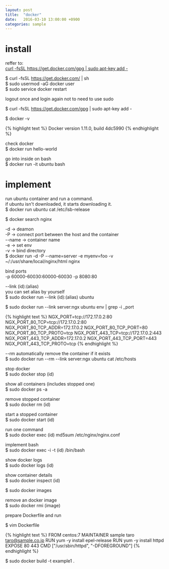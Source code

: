 ```yaml
---
layout: post
title:  "docker"
date:   2016-03-10 13:00:00 +0900
categories: sample
---
```


# install

reffer to:  
[curl -fsSL https://get.docker.com/gpg | sudo apt-key add -](https://docs.docker.com/linux/step_one/)  

$ curl -fsSL https://get.docker.com/ | sh  
$ sudo usermod -aG docker user  
$ sudo service docker restart  

logout once and login again not to need to use sudo  

$ curl -fsSL https://get.docker.com/gpg | sudo apt-key add -  

$ docker -v  

{% highlight text %}
Docker version 1.11.0, build 4dc5990
{% endhighlight %}

check docker  
$ docker run hello-world

go into inside on bash  
$ docker run -it ubuntu bash  

# implement

run ubuntu container and run a command.  
if ubuntu isn't downloaded, it starts downloading it.  
$ docker run ubuntu cat /etc/lsb-release  

$ docker search nginx

-d -> deamon  
-P -> connect port between the host and the container  
--name -> container name  
-e -> set env  
-v -> bind directory  
$ docker run -d -P --name=server -e myenv=foo -v ~/:/usr/share/local/nginx/html nginx  

bind ports  
-p 60000-60030:60000-60030 -p 8080:80  

--link (id):(alias)  
you can set alias by yourself  
$ sudo docker run --link (id):(alias) ubuntu  

$ sudo docker run --link server:ngx ubuntu env | grep -i _port

{% highlight text %}
NGX_PORT=tcp://172.17.0.2:80
NGX_PORT_80_TCP=tcp://172.17.0.2:80
NGX_PORT_80_TCP_ADDR=172.17.0.2
NGX_PORT_80_TCP_PORT=80
NGX_PORT_80_TCP_PROTO=tcp
NGX_PORT_443_TCP=tcp://172.17.0.2:443
NGX_PORT_443_TCP_ADDR=172.17.0.2
NGX_PORT_443_TCP_PORT=443
NGX_PORT_443_TCP_PROTO=tcp
{% endhighlight %}

--rm automatically remove the container if it exists  
$ sudo docker run --rm --link server:ngx ubuntu cat /etc/hosts  

stop docker  
$ sudo docker stop (id)  

show all containers (includes stopped one)  
$ sudo docker ps -a  

remove stopped container  
$ sudo docker rm (id)  

start a stopped container  
$ sudo docker start (id)  

run one command  
$ sudo docker exec (id) md5sum /etc/nginx/nginx.conf  

implement bash  
$ sudo docker exec -i -t (id) /bin/bash

show docker logs  
$ sudo docker logs (id)

show container details  
$ sudo docker inspect (id)

$ sudo docker images

remove an docker image  
$ sudo docker rmi (image)

prepare Dockerfile and run

$ vim Dockerfile

{% highlight text %}
FROM centos:7
MAINTAINER sample taro <taro@sample.co.jp>
RUN yum -y install epel-release
RUN yum -y install httpd
EXPOSE 80 443
CMD ["/usr/sbin/httpd", "-DFOREGROUND"]
{% endhighlight %}

$ sudo docker build -t example1 .

